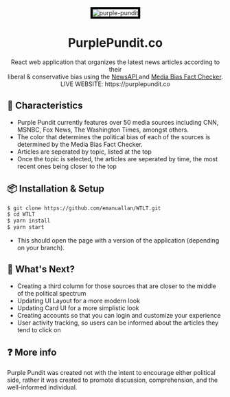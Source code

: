 <div align="center">
<img src="https://purplepundit.appspot.com/static/media/Banner.254a938f.jpg" alt="purple-pundit" style="border:5px solid black">
</div>

<h1 align="center">PurplePundit.co</h1>


<div align="center">
React web application that organizes the latest news articles according to their <br/>liberal & conservative bias using the <a href="https://newsapi.org/" target="_blank"> NewsAPI </a> and <a href="https://mediabiasfactcheck.com/" target="_blank">Media Bias Fact Checker</a>.
  <br/> LIVE WEBSITE: https://purplepundit.co
</div>

## 🍭 Characteristics
- Purple Pundit currently features over 50 media sources including
CNN, MSNBC, Fox News, The Washington Times, amongst others.
- The color that determines the political bias of each of the sources is determined by the
Media Bias Fact Checker.
- Articles are seperated by topic, listed at the top
- Once the topic is selected, the articles are seperated by time, the most recent ones being closer to the top



## 📦 Installation & Setup
```bash
$ git clone https://github.com/emanuallan/WTLT.git
$ cd WTLT
$ yarn install
$ yarn start
```

- This should open the page with a version of the application (depending on your branch).


## 🔨 What's Next?
- Creating a third column for those sources that are closer to the middle of the political spectrum
- Updating UI Layout for a more modern look
- Updating Card UI for a more simplistic look
- Creating accounts so that you can login and customize your experience
- User activity tracking, so users can be informed about the articles they tend to click on 

## ❓ More info
Purple Pundit was created not with
the intent to encourage either political side, rather it was created to promote discussion, comprehension, and the well-informed individual.

